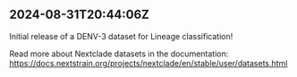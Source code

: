 ## 2024-08-31T20:44:06Z

Initial release of a DENV-3 dataset for Lineage classification!

Read more about Nextclade datasets in the documentation: https://docs.nextstrain.org/projects/nextclade/en/stable/user/datasets.html
